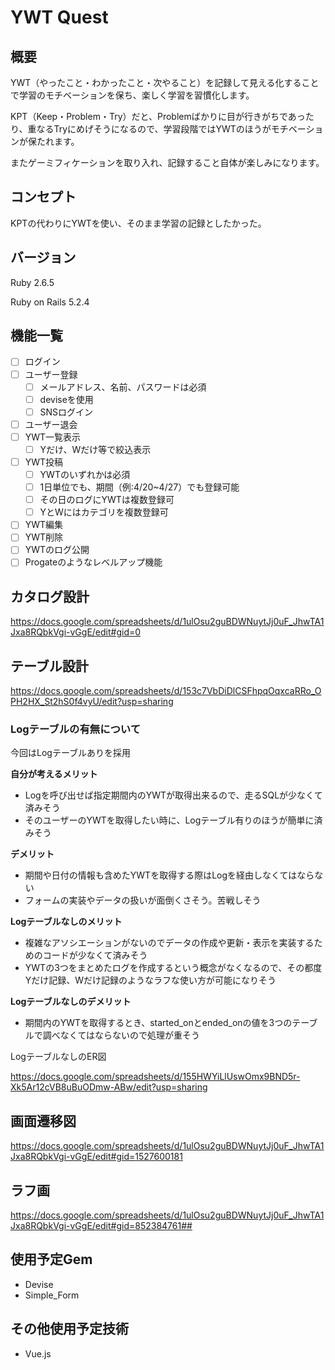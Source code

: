 # YWT Quest

## 概要

YWT（やったこと・わかったこと・次やること）を記録して見える化することで学習のモチベーションを保ち、楽しく学習を習慣化します。

KPT（Keep・Problem・Try）だと、Problemばかりに目が行きがちであったり、重なるTryにめげそうになるので、学習段階ではYWTのほうがモチベーションが保たれます。

またゲーミフィケーションを取り入れ、記録すること自体が楽しみになります。

## コンセプト

KPTの代わりにYWTを使い、そのまま学習の記録としたかった。

## バージョン

Ruby 2.6.5

Ruby on Rails 5.2.4

## 機能一覧

- [ ] ログイン
- [ ] ユーザー登録
  - [ ] メールアドレス、名前、パスワードは必須
  - [ ] deviseを使用
  - [ ] SNSログイン
- [ ] ユーザー退会
- [ ] YWT一覧表示
  - [ ] Yだけ、Wだけ等で絞込表示
- [ ] YWT投稿
  - [ ] YWTのいずれかは必須
  - [ ] 1日単位でも、期間（例:4/20~4/27）でも登録可能
  - [ ] その日のログにYWTは複数登録可
  - [ ] YとWにはカテゴリを複数登録可
- [ ] YWT編集
- [ ] YWT削除
- [ ] YWTのログ公開
- [ ] Progateのようなレベルアップ機能

## カタログ設計

<https://docs.google.com/spreadsheets/d/1ulOsu2guBDWNuytJj0uF_JhwTA1Jxa8RQbkVgi-vGgE/edit#gid=0>

## テーブル設計

<https://docs.google.com/spreadsheets/d/153c7VbDiDlCSFhpqOqxcaRRo_OPH2HX_St2hS0f4vyU/edit?usp=sharing>

### Logテーブルの有無について

今回はLogテーブルありを採用

**自分が考えるメリット**

- Logを呼び出せば指定期間内のYWTが取得出来るので、走るSQLが少なくて済みそう
- そのユーザーのYWTを取得したい時に、Logテーブル有りのほうが簡単に済みそう

**デメリット**

- 期間や日付の情報も含めたYWTを取得する際はLogを経由しなくてはならない
- フォームの実装やデータの扱いが面倒くさそう。苦戦しそう

**Logテーブルなしのメリット**

- 複雑なアソシエーションがないのでデータの作成や更新・表示を実装するためのコードが少なくて済みそう
- YWTの3つをまとめたログを作成するという概念がなくなるので、その都度Yだけ記録、Wだけ記録のようなラフな使い方が可能になりそう

**Logテーブルなしのデメリット**

- 期間内のYWTを取得するとき、started_onとended_onの値を3つのテーブルで調べなくてはならないので処理が重そう

LogテーブルなしのER図

<https://docs.google.com/spreadsheets/d/155HWYiLlUswOmx9BND5r-Xk5Ar12cVB8uBuODmw-ABw/edit?usp=sharing>

## 画面遷移図

<https://docs.google.com/spreadsheets/d/1ulOsu2guBDWNuytJj0uF_JhwTA1Jxa8RQbkVgi-vGgE/edit#gid=1527600181>

## ラフ画

<https://docs.google.com/spreadsheets/d/1ulOsu2guBDWNuytJj0uF_JhwTA1Jxa8RQbkVgi-vGgE/edit#gid=852384761##>

## 使用予定Gem

- Devise
- Simple_Form

## その他使用予定技術

- Vue.js
